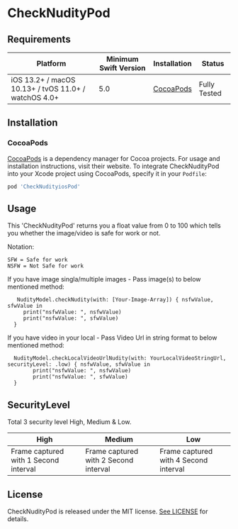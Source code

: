 # CheckNudityPod

## Requirements

| Platform | Minimum Swift Version | Installation | Status |
| --- | --- | --- | --- |
| iOS 13.2+ / macOS 10.13+ / tvOS 11.0+ / watchOS 4.0+ | 5.0 | [CocoaPods](#cocoapods) | Fully Tested |

## Installation

### CocoaPods

[CocoaPods](https://cocoapods.org) is a dependency manager for Cocoa projects. For usage and installation instructions, visit their website. To integrate CheckNudityPod into your Xcode project using CocoaPods, specify it in your `Podfile`:

```ruby
pod 'CheckNudityiosPod'
```

## Usage

This 'CheckNudityPod' returns you a float value from 0 to 100 which tells you whether the image/video is safe for work or not.

Notation: 
```
SFW = Safe for work
NSFW = Not Safe for work

```

If you have image singla/multiple images - Pass image(s) to below mentioned method: 
```
   NudityModel.checkNudity(with: [Your-Image-Array]) { nsfwValue, sfwValue in
     print("nsfwValue: ", nsfwValue)
     print("nsfwValue: ", sfwValue)
  }

```


If you have video in your local - Pass Video Url in string format to below mentioned method:
```
  NudityModel.checkLocalVideoUrlNudity(with: YourLocalVideoStringUrl, securityLevel: .low) { nsfwValue, sfwValue in
        print("nsfwValue: ", nsfwValue)
        print("nsfwValue: ", sfwValue)
  }

```

## SecurityLevel

Total 3 security level High, Medium & Low.

| High | Medium | Low |
| --- | --- | --- |
| Frame captured with 1 Second interval | Frame captured with 2 Second interval | Frame captured with 4 Second interval |


## License

CheckNudityPod is released under the MIT license. [See LICENSE](http://www.opensource.org/licenses/MIT) for details.
